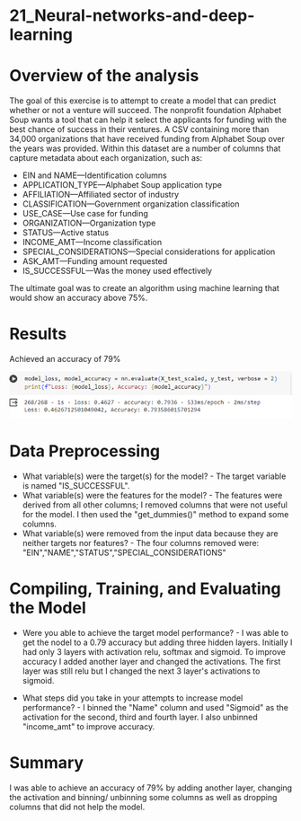 # 21_Neural-networks-and-deep-learning

# Overview of the analysis
The goal of this exercise is to attempt to create a model that can predict whether or not a venture will succeed. The nonprofit foundation Alphabet Soup wants a tool that can help it select the applicants for funding with the best chance of success in their ventures. A CSV containing more than 34,000 organizations that have received funding from Alphabet Soup over the years was provided. Within this dataset are a number of columns that capture metadata about each organization, such as:
- EIN and NAME—Identification columns
- APPLICATION_TYPE—Alphabet Soup application type
- AFFILIATION—Affiliated sector of industry
- CLASSIFICATION—Government organization classification
- USE_CASE—Use case for funding
- ORGANIZATION—Organization type
- STATUS—Active status
- INCOME_AMT—Income classification
- SPECIAL_CONSIDERATIONS—Special considerations for application
- ASK_AMT—Funding amount requested
- IS_SUCCESSFUL—Was the money used effectively

The ultimate goal was to create an algorithm using machine learning that would show an accuracy above 75%.

# Results
Achieved an accuracy of 79%

![accuracy image](https://github.com/TanVale/21_Neural-networks-and-deep-learning/blob/main/Results.png)

# Data Preprocessing
- What variable(s) were the target(s) for the model? - The target variable is named "IS_SUCCESSFUL".
- What variable(s) were the features for the model? - The features were derived from all other columns; I removed columns that were not useful for the model. I then used the "get_dummies()" method to expand some columns.
- What variable(s) were removed from the input data because they are neither targets nor features? - The four columns removed were: "EIN","NAME","STATUS","SPECIAL_CONSIDERATIONS" 

# Compiling, Training, and Evaluating the Model
- Were you able to achieve the target model performance? - I was able to get the nodel to a 0.79 accuracy but adding three hidden layers. Initially I had only 3 layers with activation relu, softmax and sigmoid. To improve accuracy I added another layer and changed the activations. The first layer was still relu but I changed the next 3 layer's activations to sigmoid.

- What steps did you take in your attempts to increase model performance? - I binned the "Name" column and used "Sigmoid" as the activation for the second, third and fourth layer. I also unbinned "income_amt" to improve accuracy. 

# Summary
I was able to achieve an accuracy of 79% by adding another layer, changing the activation and binning/ unbinning some columns as well as dropping columns that did not help the model.
